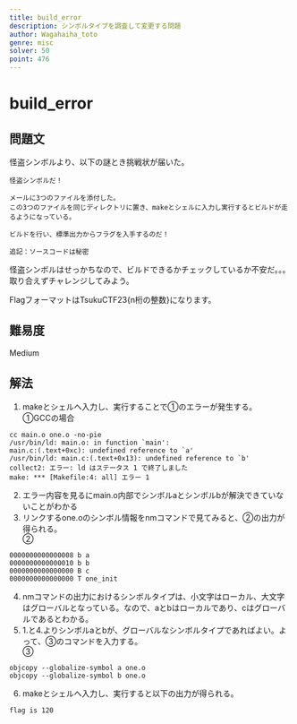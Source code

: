 ```yaml
---
title: build_error
description: シンボルタイプを調査して変更する問題
author: Wagahaiha_toto
genre: misc
solver: 50 
point: 476
---
```


# build_error
## 問題文
怪盗シンボルより、以下の謎とき挑戦状が届いた。

```text
怪盗シンボルだ！

メールに3つのファイルを添付した。
この3つのファイルを同じディレクトリに置き、makeとシェルに入力し実行するとビルドが走るようになっている。

ビルドを行い、標準出力からフラグを入手するのだ！

追記：ソースコードは秘密
```

怪盗シンボルはせっかちなので、ビルドできるかチェックしているか不安だ。。。
取り合えずチャレンジしてみよう。

FlagフォーマットはTsukuCTF23{n桁の整数}になります。

## 難易度
Medium

## 解法
1. makeとシェルへ入力し、実行することで①のエラーが発生する。  
①GCCの場合

```text
cc main.o one.o -no-pie
/usr/bin/ld: main.o: in function `main':
main.c:(.text+0xc): undefined reference to `a'
/usr/bin/ld: main.c:(.text+0x13): undefined reference to `b'
collect2: エラー: ld はステータス 1 で終了しました
make: *** [Makefile:4: all] エラー 1
```

2. エラー内容を見るにmain.o内部でシンボルaとシンボルbが解決できていないことがわかる
3. リンクするone.oのシンボル情報をnmコマンドで見てみると、②の出力が得られる。  
②

```text
0000000000000008 b a
0000000000000010 b b
0000000000000000 B c
0000000000000000 T one_init

```

4. nmコマンドの出力におけるシンボルタイプは、小文字はローカル、大文字はグローバルとなっている。なので、aとbはローカルであり、cはグローバルであるとわかる。
5. 1.と4.よりシンボルaとbが、グローバルなシンボルタイプであればよい。よって、③のコマンドを入力する。  
③
```text
objcopy --globalize-symbol a one.o
objcopy --globalize-symbol b one.o
```
6. makeとシェルへ入力し、実行すると以下の出力が得られる。
```text
flag is 120
```





